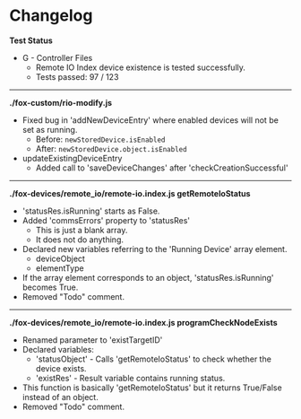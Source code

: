 # Changelog

**Test Status**
* G - Controller Files
	* Remote IO Index device existence is tested successfully.
	* Tests passed: 97 / 123

---

**./fox-custom/rio-modify.js**
* Fixed bug in 'addNewDeviceEntry' where enabled devices will not be set as running.
	* Before: `newStoredDevice.isEnabled`
	* After: `newStoredDevice.object.isEnabled`
* updateExistingDeviceEntry
	* Added call to 'saveDeviceChanges' after 'checkCreationSuccessful'

---

**./fox-devices/remote_io/remote-io.index.js getRemoteIoStatus**
* 'statusRes.isRunning' starts as False.
* Added 'commsErrors' property to 'statusRes'
	* This is just a blank array.
	* It does not do anything.
* Declared new variables referring to the 'Running Device' array element.
	* deviceObject
	* elementType
* If the array element corresponds to an object, 'statusRes.isRunning' becomes True.
* Removed "Todo" comment.

---

**./fox-devices/remote_io/remote-io.index.js programCheckNodeExists**
* Renamed parameter to 'existTargetID'
* Declared variables:
	* 'statusObject' - Calls 'getRemoteIoStatus' to check whether the device exists.
	* 'existRes' - Result variable contains running status.
* This function is basically 'getRemoteIoStatus' but it returns True/False instead of an object.
* Removed "Todo" comment.
